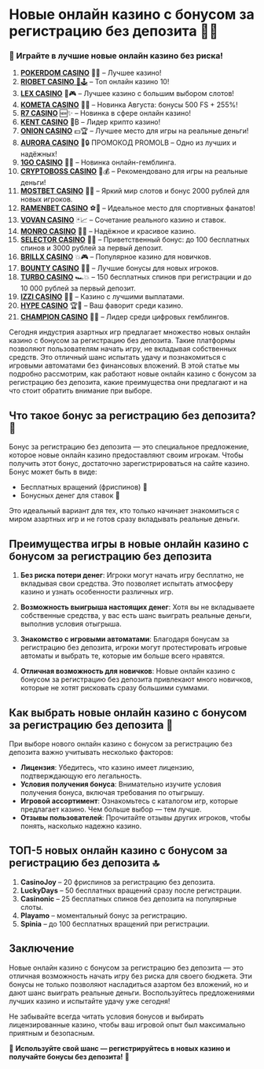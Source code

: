 # Новые онлайн казино с бонусом за регистрацию без депозита 🎰💸

### 🎲 Играйте в лучшие новые онлайн казино без риска!
1. [**POKERDOM CASINO**](https://4pd-stat.com/click/65c385136bcc63141167f1e3/4450/13807/subaccount) 🎰🔥 – Лучшее казино!
1. [**RIOBET CASINO** 🌟🕹️](https://tracker.rioaffi.com/link?btag=1027246_346134) – Топ онлайн казино 10!
1. [**LEX CASINO**](https://lex-ircp01.com/c71ab4dfb) 🎯🎮 – Лучшее казино с большим выбором слотов!
1. [**KOMETA CASINO**](https://stars-flight.com/s2371995e) 🚀🎁 – Новинка Августа: бонусы 500 FS + 255%!
1. [**R7 CASINO**](https://aristocratic-hall.com/s9f210880) 🆕✨ – Новинка в сфере онлайн казино!
1. [**KENT CASINO**](https://passage-through-deserts.com/de0514c15) 💎₿ – Лидер крипто казино!
1. [**ONION CASINO**](https://obclk001-2d.top/click?offer_id=986&partner_id=10542&landing_id=1798&utm_medium=affiliate&sub_1=oncasino3) 💵🏆 – Лучшее место для игры на реальные деньги!
1. [**AURORA CASINO**](https://10trafic-stat2.com/click/668546566bcc6313411604c7/6766/15114/subaccount?promocode=PROMOLB) 🌌🔒 ПРОМОКОД PROMOLB – Одно из лучших и надёжных!
1. [**1GO CASINO**](https://1go-ircp01.com/ce015f410) 🎉🎲 – Новинка онлайн-гемблинга.
1. [**CRYPTOBOSS CASINO**](https://cryptobossc.online/d847bcfa9) 👑💰 – Рекомендовано для игры на реальные деньги!
1. [**MOSTBET CASINO**](https://ktbtis024ifqfn0mst.com/beQs) 🎡💫 – Яркий мир слотов и бонус 2000 рублей для новых игроков.
1. [**RAMENBET CASINO**](https://get.saltyram.com/ru/registration?apkpop=0&partner=p24970p3296034p5526) ⚽🏅 – Идеальное место для спортивных фанатов!
1. [**VOVAN CASINO**](https://vovan.site/d2375cf9b) 🃏📈 – Сочетание реального казино и ставок.
1. [**MONRO CASINO**](https://mnr-ircp01.com/c3ce72a2c) 🌟💖 – Надёжное и красивое казино.
1. [**SELECTOR CASINO**](https://gosel.pl/SELVK) 🎁🎉 – Приветственный бонус: до 100 бесплатных спинов и 3000 рублей за первый депозит.
1. [**BRILLX CASINO**](https://brillx.pub/BRIVK) 💥🎮 – Популярное казино для новичков.
1. [**BOUNTY CASINO**](https://bounty-casino.de/BOVK) 🎯🎁 – Лучшие бонусы для новых игроков.
1. [**TURBO CASINO**](https://turbo-casino.pro/TURVK) 🏎️💥 – 150 бесплатных спинов при регистрации и до 10 000 рублей за первый депозит.
1. [**IZZI CASINO**](https://izzi-fr03.com/ca7c8a7b7) 💸🔝 – Казино с лучшими выплатами.
1. [**HYPE CASINO**](https://hypekaz.com/dc2f44ad0) 🏆🎉 – Ваш фаворит среди казино.
1. [**CHAMPION CASINO**](https://champcasino.ink/pobeda/doa-hats?p80412p305331p112c) 🥇🎰 – Лидер среди цифровых гемблингов.

Сегодня индустрия азартных игр предлагает множество новых онлайн казино с бонусом за регистрацию без депозита. Такие платформы позволяют пользователям начать игру, не вкладывая собственных средств. Это отличный шанс испытать удачу и познакомиться с игровыми автоматами без финансовых вложений. В этой статье мы подробно рассмотрим, как работают новые онлайн казино с бонусом за регистрацию без депозита, какие преимущества они предлагают и на что стоит обратить внимание при выборе.

## Что такое бонус за регистрацию без депозита? 🎁

Бонус за регистрацию без депозита — это специальное предложение, которое новые онлайн казино предоставляют своим игрокам. Чтобы получить этот бонус, достаточно зарегистрироваться на сайте казино. Бонус может быть в виде:

- Бесплатных вращений (фриспинов) 🎰
- Бонусных денег для ставок 💸

Это идеальный вариант для тех, кто только начинает знакомиться с миром азартных игр и не готов сразу вкладывать реальные деньги.

## Преимущества игры в новые онлайн казино с бонусом за регистрацию без депозита

1. **Без риска потери денег**: Игроки могут начать игру бесплатно, не вкладывая свои средства. Это позволяет испытать атмосферу казино и узнать особенности различных игр.
   
2. **Возможность выигрыша настоящих денег**: Хотя вы не вкладываете собственные средства, у вас есть шанс выиграть реальные деньги, выполнив условия отыгрыша.

3. **Знакомство с игровыми автоматами**: Благодаря бонусам за регистрацию без депозита, игроки могут протестировать игровые автоматы и выбрать те, которые им больше всего нравятся.

4. **Отличная возможность для новичков**: Новые онлайн казино с бонусом за регистрацию без депозита привлекают много новичков, которые не хотят рисковать сразу большими суммами.

## Как выбрать новые онлайн казино с бонусом за регистрацию без депозита 🎲

При выборе нового онлайн казино с бонусом за регистрацию без депозита важно учитывать несколько факторов:

- **Лицензия**: Убедитесь, что казино имеет лицензию, подтверждающую его легальность.
- **Условия получения бонуса**: Внимательно изучите условия получения бонуса, включая требования по отыгрышу.
- **Игровой ассортимент**: Ознакомьтесь с каталогом игр, которые предлагает казино. Чем больше выбор — тем лучше.
- **Отзывы пользователей**: Прочитайте отзывы других игроков, чтобы понять, насколько надежно казино.

## ТОП-5 новых онлайн казино с бонусом за регистрацию без депозита 🔝

1. **CasinoJoy** – 20 фриспинов за регистрацию без депозита.
2. **LuckyDays** – 50 бесплатных вращений сразу после регистрации.
3. **Casinonic** – 25 бесплатных спинов без депозита на популярные слоты.
4. **Playamo** – моментальный бонус за регистрацию.
5. **Spinia** – до 100 бесплатных вращений при регистрации.

## Заключение

Новые онлайн казино с бонусом за регистрацию без депозита — это отличная возможность начать игру без риска для своего бюджета. Эти бонусы не только позволяют насладиться азартом без вложений, но и дают шанс выиграть реальные деньги. Воспользуйтесь предложениями лучших казино и испытайте удачу уже сегодня!

Не забывайте всегда читать условия бонусов и выбирать лицензированные казино, чтобы ваш игровой опыт был максимально приятным и безопасным.

💸 **Используйте свой шанс — регистрируйтесь в новых казино и получайте бонусы без депозита!** 🎰

